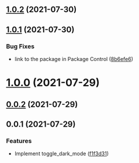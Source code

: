 ## [1.0.2](https://github.com/ElMassimo/sublime-toggle-dark-mode/compare/1.0.1...1.0.2) (2021-07-30)



## [1.0.1](https://github.com/ElMassimo/sublime-toggle-dark-mode/compare/1.0.0...1.0.1) (2021-07-30)


### Bug Fixes

* link to the package in Package Control ([8b6efe6](https://github.com/ElMassimo/sublime-toggle-dark-mode/commit/8b6efe635f94d81daa52d998164e02fa333b9748))



# [1.0.0](https://github.com/ElMassimo/sublime-toggle-dark-mode/compare/0.0.2...1.0.0) (2021-07-29)



## [0.0.2](https://github.com/ElMassimo/sublime-toggle-dark-mode/compare/0.0.1...0.0.2) (2021-07-29)



## 0.0.1 (2021-07-29)


### Features

* Implement toggle_dark_mode ([f1f3d31](https://github.com/ElMassimo/sublime-toggle-dark-mode/commit/f1f3d3153a10a44796bc3a3a4a015c7fcacbc00c))



